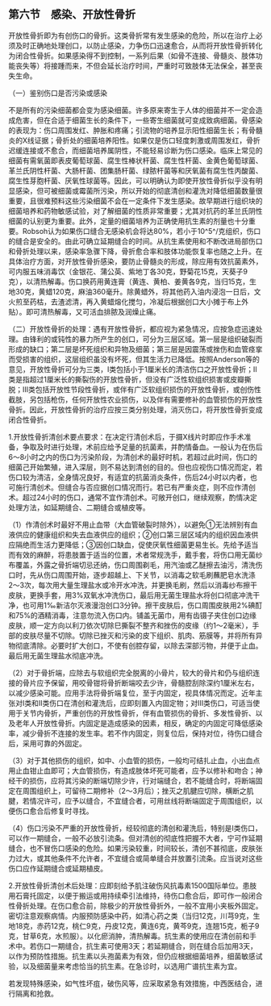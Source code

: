 ## 第六节　感染、开放性骨折

开放性骨折即为有创伤口的骨折。这类骨折常有发生感染的危险，所以在治疗上必须及时正确地处理创口，以防止感染，力争伤口迅速愈合，从而将开放性骨折转化为闭合性骨折。如果感染得不到控制，一系列后果（如骨不连接、骨髓炎、肢体功能丧失等）将接踵而来，不但会延长治疗时间，严重时可致肢体无法保全，甚至丧失生命。

（一）鉴别伤口是否污染或感染

不是所有的污染细菌都会变为感染细菌。许多原来寄生于人体的细菌并不一定会造成危害，但在合适于细菌生长的条件下，一些寄生细菌就可变成致病细菌。骨感染的表现为：伤口周围发红、肿胀和疼痛；引流物的培养显示阳性细菌生长；有骨髓炎的X线证据；骨折处的细菌培养阳性。如果仅是伤口轻度刺激或周围发红，骨折迟缓连接或不愈合，而细菌培养属阴性，不能轻易诊断为伤口感染。临床上常见的细菌有需氧菌即表皮葡萄球菌、腐生性棒状杆菌、腐生性杆菌、金黄色葡萄球菌、革兰氏阴性杆菌、大肠杆菌、团集肠杆菌、绿脓杆菌等和厌氧菌有腐生性丙酸菌、腐生性芽胞杆菌、厌氧性球菌等。因此，可以明确认为即使开放性骨折似乎没有明显感染，但可被细菌或霉菌所污染，所以开始的彻底清创和灌洗对降低细菌数量很重要，且很难预料这些污染细菌不会在一定条件下发生感染。故早期进行组织块的细菌培养和药物敏感试验，对了解细菌的性质非常重要；尤其对抗药的革兰氏阴性细菌的认别更为重要。此外，定量的细菌培养为正确使用抗生素的剂量也十分重要。Robsoh认为如果伤口缝合无感染机会将达80%，若小于10^5^/克组织，伤口的缝合是安全的。由此可确立延期缝合的时间。从抗生素使用和不断改进局部伤口和骨折处理以来，感染率急骤下降，骨折愈合率和肢体功能恢复率也随之上升。在具体治疗方面，对开放性骨折感染，要防止骨髓炎的形成，除应用有效抗菌素外，可内服五味消毒饮（金银花、蒲公英、紫地丁各30克，野菊花15克，天葵子9克），以清热解毒。伤口换药用黄连膏（黄连、黄柏、姜黄各9克，当归15克，生地30克，黄蜡120克，麻油360毫升。除黄蜡外，将其他药入油内浸泡一日后，文火煎至药枯，去渣滤清，再入黄蜡熔化搅匀，冷凝后根据创口大小摊于布上外贴）。即可清热解毒，又可活血排脓及润燥止痛。

（二）开放性骨折的处理：遇有开放性骨折，都应视为紧急情况，应按急症迅速处理。由锋利的或钝性的暴力所产生的创口，可分为三层区域。第一层是组织破裂而形成的缺口；第二层是坏死组织和异物及细菌；第三层是因震荡或挫伤和血管痉挛而受损害的组织，这层组织虽没有坏死，但其生活力已降低。按照Anderson等的意见，开放性骨折可分为三类，Ⅰ类包括小于1厘米长的清洁伤口之开放性骨折；Ⅱ类是指超过1厘米长的撕裂伤的开放性骨折，但没有广泛性软组织损害或皮瓣撕脱；Ⅲ类包括开放性节段性骨折，或伴有广泛软组织损伤的开放性骨折，或创伤性截肢，另包括枪伤，任何开放性农业损伤，以及伴有需要修补的血管损伤的开放性骨折。因此，开放性骨折的治疗应按三类分别处理，消灭伤口，将开放性骨折变成闭合性骨折。

1.开放性骨折清创术要点要求：在决定行清创术后，于摄X线片时即应作手术准备，争取及时进行处理，术前应给予足量的抗菌素，并酌情备血。一般认为在伤后6〜8小时之内的伤口为污染阶段，为清创术的最好时机，若超过此时间，伤口的细菌己开始繁殖，进入深层，则不易达到清创的目的。但也应视伤口情况而定，若伤口较为清洁，全身情况良好，有适宜的抗菌消炎条件，伤后24小时以内者，也可施行清创术。但缝合与否应据创口情况而行。若已有严重炎症，则不应作清创术。超过24小时的伤口，通常不宜作清创术。可敞开创口，继续观察，酌情决定处理方法，如延期缝合、二期缝合或植皮等。

（1）作清创术时最好不用止血带（大血管破裂时除外），以避免①无法辨别有血液供应的健康组织和失去血液供应的组织；②创口第三层区域内的组织因血液供应隔绝而生活力更降低；③因创口缺血，促使厌氧性细菌更易生长。先给予适当而有效的麻醉，将患肢置于适当的位置，术者常规洗手，戴手套，将伤口用无菌纱布覆盖，外露之骨折端切忌还纳，伤口周围剃毛，用汽油或乙醚擦去油污，清洗伤口时，先从伤口周围开始，逐步超越上、下关节，以消毒之软毛刷蘸肥皂水洗涤2〜3次，每次用大量生理盐水或冷开水冲洗，并更换毛刷，然后以消毒纱布擦干皮肤，更换手套，用3%双氧水冲洗伤口，最后用无菌生理盐水将创口彻底冲洗干净，也可用1‰新洁尔灭液漫泡创口3分钟。擦干皮肤后，伤口周围皮肤用2%碘酊和75%的酒精消毒，注意勿流入伤口内。铺盖无菌巾，用有齿镊子夹住创口边缘皮肤，顺一定方向以利刀依次切除巳撕裂不整齐和挫伤的皮缘（约1〜2毫米），手部的皮肤尽量不切除。切除已挫灭和污染的皮下组织、肌肉、筋膜等，并将所有异物彻底清除。必要时扩大创口，不使有创腔存留，以除去深部污物，并便于止血。最后用无菌生理盐水彻底冲洗。

（2）对于骨折端，应除去与软组织完全脱离的小骨片，较大的骨片和仍与组织连接的骨片应予保留，用咬骨钳将骨折断端咬去少许，骨髓腔刮除深约1厘米左右，以减少感染可能。应用手法将骨折端复位，至于内固定，视具体情况而定。近年主张对Ⅰ类和Ⅱ类伤口在清创和灌洗后，应即刻置入内固定物；对Ⅲ类伤口，可适当使用于关节内骨折，严重创伤的开放性骨折，伴有血管损伤的骨折、多发性骨折、以及老年人开放性骨折。内固定是造成感染的因素，相反，确定的内固定可降低感染率，减少骨折不连接的发生率。若不作内固定，则复位后，保持对位，待伤口缝合后，采用可靠的外固定。

（3）对于其他损伤的组织，如中、小血管的损伤，一般均可结扎止血，小出血点用止血钳止血即可；大血管损伤，有造成肢体坏死可能者，应予以修补和吻合；神经干的损伤，应将其污染的断端切除少许，行对端缝合，若不能缝合时，将断端固定在周围组织上，可留待二期修补（2〜3月后）；挫灭之肌腱应切除，横断之肌腱，若情况许可，应予以缝合，不宜缝合者，可用丝线将断端固定于周围组织，以便伤口愈合后修复时寻找。

（4）伤口污染不严重的开放性骨折，经较彻底的清创和灌洗后，特别是Ⅰ类伤口，可以作一期缝合，一般不必放引流条。但对清创的彻底性把握不大者，宁可作延期缝合，也不冒伤口感染的危险。如果污染较重，时间较长，清创不甚彻底，皮肤张力过大，或其他条件不允许者，不宜缝合或简单缝合并放置引流条。应当说对这些伤口应作延期缝合或延期植皮。

2.开放性骨折清创术后处理：应即刻给予肌注破伤风抗毒素1500国际单位。患肢用石膏托固定，以便于搬运或用持续牵引法维持，待伤口愈合后，即可作一般闭合性骨折处理。在伤口愈合前，除极少的开放性骨折外，一般不宜用小夹板外固定。密切注意观察病情。内服预防感染中药，如清心药之类（当归12克，川芎9克，生地18克，赤药12克，桃仁9克，丹皮12克，黄连6克，黄芩9克，连翘15克，栀子9克，甘草6克，水煎服）。以化瘀消肿，清热解毒。抗生素的使用应在清创前和手术中。若伤口一期缝合，抗生素可使用3天；若延期缝合，则在缝合后加用3天，以作为预防性措施。抗生素以头孢菌素为有效，但仍应根据细菌培养，细菌敏感试验，以及细菌量来考虑恰当的抗生素。在急诊时，以选用广谱抗生素为宜。

若发现特殊感染，如气性坏疽，破伤风等，应采取紧急有效措施，中西医结合，进行隔离和抢救。
